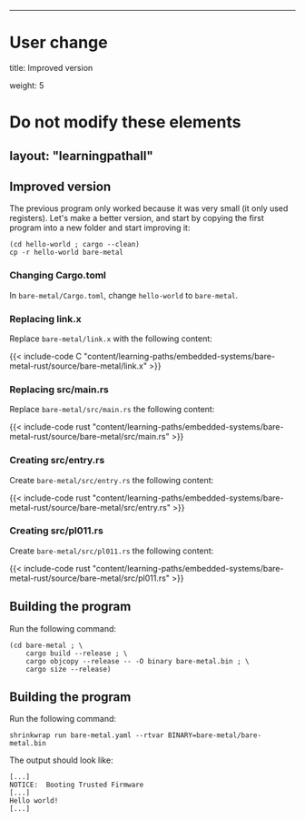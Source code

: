 
---
# User change
title: Improved version

weight: 5

# Do not modify these elements
layout: "learningpathall"
---

## Improved version

The previous program only worked because it was very small (it only used registers). Let's make a better version, and start by copying the first program into a new folder and start improving it:

```console
(cd hello-world ; cargo --clean)
cp -r hello-world bare-metal
```

### Changing Cargo.toml

In `bare-metal/Cargo.toml`, change `hello-world` to `bare-metal`.

### Replacing link.x

Replace `bare-metal/link.x` with the following content:

{{< include-code C "content/learning-paths/embedded-systems/bare-metal-rust/source/bare-metal/link.x" >}}

### Replacing src/main.rs

Replace `bare-metal/src/main.rs` the following content:

{{< include-code rust "content/learning-paths/embedded-systems/bare-metal-rust/source/bare-metal/src/main.rs" >}}

### Creating src/entry.rs

Create `bare-metal/src/entry.rs` the following content:

{{< include-code rust "content/learning-paths/embedded-systems/bare-metal-rust/source/bare-metal/src/entry.rs" >}}

### Creating src/pl011.rs

Create `bare-metal/src/pl011.rs` the following content:

{{< include-code rust "content/learning-paths/embedded-systems/bare-metal-rust/source/bare-metal/src/pl011.rs" >}}

## Building the program

Run the following command:

```
(cd bare-metal ; \
    cargo build --release ; \
    cargo objcopy --release -- -O binary bare-metal.bin ; \
    cargo size --release)
```

## Building the program

Run the following command:

```
shrinkwrap run bare-metal.yaml --rtvar BINARY=bare-metal/bare-metal.bin
```

The output should look like:

```
[...]
NOTICE:  Booting Trusted Firmware
[...]
Hello world!
[...]
```
